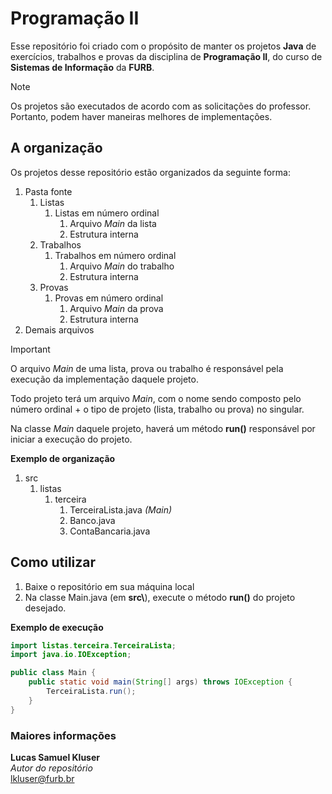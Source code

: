 # Programação II
Esse repositório foi criado com o propósito de manter os projetos **Java** de exercícios, trabalhos e provas da disciplina de **Programação II**, do curso de **Sistemas de Informação** da **FURB**.

> [!NOTE]
> 
> Os projetos são executados de acordo com as solicitações do professor. Portanto, podem haver maneiras melhores de implementações.

## A organização
Os projetos desse repositório estão organizados da seguinte forma:

1. Pasta fonte
   1. Listas
      1. Listas em número ordinal
         1. Arquivo *Main* da lista
         2. Estrutura interna
   2. Trabalhos
      1.  Trabalhos em número ordinal
          1. Arquivo *Main* do trabalho
          2. Estrutura interna
   3. Provas
      1. Provas em número ordinal
          1. Arquivo *Main* da prova
          2. Estrutura interna
2. Demais arquivos

> [!IMPORTANT]
> O arquivo *Main* de uma lista, prova ou trabalho é responsável pela execução da implementação daquele projeto.

Todo projeto terá um arquivo *Main*, com o nome sendo composto pelo número ordinal + o tipo de projeto (lista, trabalho ou prova) no singular.

Na classe *Main* daquele projeto, haverá um método **run()** responsável por iniciar a execução do projeto.

**Exemplo de organização**

1. src
   1. listas
      1. terceira
         1. TerceiraLista.java *(Main)*
         2. Banco.java
         3. ContaBancaria.java

## Como utilizar
1. Baixe o repositório em sua máquina local
2. Na classe Main.java (em **src\\**), execute o método **run()** do projeto desejado.

**Exemplo de execução**
```java
import listas.terceira.TerceiraLista;
import java.io.IOException;

public class Main {
    public static void main(String[] args) throws IOException {
        TerceiraLista.run();
    }
}
```

### Maiores informações
**Lucas Samuel Kluser**  
*Autor do repositório*  
lkluser@furb.br
